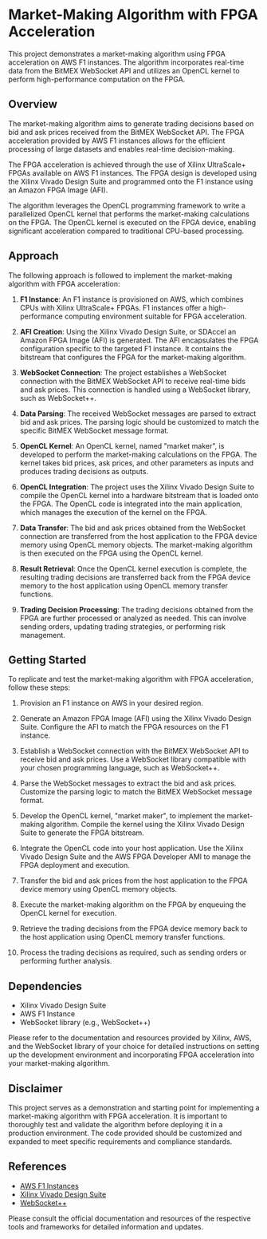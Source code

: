 
# Market-Making Algorithm with FPGA Acceleration

This project demonstrates a market-making algorithm using FPGA acceleration on AWS F1 instances. The algorithm incorporates real-time data from the BitMEX WebSocket API and utilizes an OpenCL kernel to perform high-performance computation on the FPGA.

## Overview

The market-making algorithm aims to generate trading decisions based on bid and ask prices received from the BitMEX WebSocket API. The FPGA acceleration provided by AWS F1 instances allows for the efficient processing of large datasets and enables real-time decision-making.

The FPGA acceleration is achieved through the use of Xilinx UltraScale+ FPGAs available on AWS F1 instances. The FPGA design is developed using the Xilinx Vivado Design Suite and programmed onto the F1 instance using an Amazon FPGA Image (AFI).

The algorithm leverages the OpenCL programming framework to write a parallelized OpenCL kernel that performs the market-making calculations on the FPGA. The OpenCL kernel is executed on the FPGA device, enabling significant acceleration compared to traditional CPU-based processing.

## Approach

The following approach is followed to implement the market-making algorithm with FPGA acceleration:

1. **F1 Instance**: An F1 instance is provisioned on AWS, which combines CPUs with Xilinx UltraScale+ FPGAs. F1 instances offer a high-performance computing environment suitable for FPGA acceleration.

2. **AFI Creation**: Using the Xilinx Vivado Design Suite, or SDAccel an Amazon FPGA Image (AFI) is generated. The AFI encapsulates the FPGA configuration specific to the targeted F1 instance. It contains the bitstream that configures the FPGA for the market-making algorithm.

3. **WebSocket Connection**: The project establishes a WebSocket connection with the BitMEX WebSocket API to receive real-time bids and ask prices. This connection is handled using a WebSocket library, such as WebSocket++.

4. **Data Parsing**: The received WebSocket messages are parsed to extract bid and ask prices. The parsing logic should be customized to match the specific BitMEX WebSocket message format.

5. **OpenCL Kernel**: An OpenCL kernel, named "market maker", is developed to perform the market-making calculations on the FPGA. The kernel takes bid prices, ask prices, and other parameters as inputs and produces trading decisions as outputs.

6. **OpenCL Integration**: The project uses the Xilinx Vivado Design Suite to compile the OpenCL kernel into a hardware bitstream that is loaded onto the FPGA. The OpenCL code is integrated into the main application, which manages the execution of the kernel on the FPGA.

7. **Data Transfer**: The bid and ask prices obtained from the WebSocket connection are transferred from the host application to the FPGA device memory using OpenCL memory objects. The market-making algorithm is then executed on the FPGA using the OpenCL kernel.

8. **Result Retrieval**: Once the OpenCL kernel execution is complete, the resulting trading decisions are transferred back from the FPGA device memory to the host application using OpenCL memory transfer functions.

9. **Trading Decision Processing**: The trading decisions obtained from the FPGA are further processed or analyzed as needed. This can involve sending orders, updating trading strategies, or performing risk management.

## Getting Started

To replicate and test the market-making algorithm with FPGA acceleration, follow these steps:

1. Provision an F1 instance on AWS in your desired region.

2. Generate an Amazon FPGA Image (AFI) using the Xilinx Vivado Design Suite. Configure the AFI to match the FPGA resources on the F1 instance.

3. Establish a WebSocket connection with the BitMEX WebSocket API to receive bid and ask prices. Use a WebSocket library compatible with your chosen programming language, such as WebSocket++.

4. Parse the WebSocket messages to extract the bid and ask prices. Customize the parsing logic to match the BitMEX WebSocket message format.

5. Develop the OpenCL kernel, "market maker", to implement the market-making algorithm. Compile the kernel using the Xilinx Vivado Design Suite to generate the FPGA bitstream.

6. Integrate the OpenCL code into your host application. Use the Xilinx Vivado Design Suite and the AWS FPGA Developer AMI to manage the FPGA deployment and execution.

7. Transfer the bid and ask prices from the host application to the FPGA device memory using OpenCL memory objects.

8. Execute the market-making algorithm on the FPGA by enqueuing the OpenCL kernel for execution.

9. Retrieve the trading decisions from the FPGA device memory back to the host application using OpenCL memory transfer functions.

10. Process the trading decisions as required, such as sending orders or performing further analysis.

## Dependencies

- Xilinx Vivado Design Suite
- AWS F1 Instance
- WebSocket library (e.g., WebSocket++)

Please refer to the documentation and resources provided by Xilinx, AWS, and the WebSocket library of your choice for detailed instructions on setting up the development environment and incorporating FPGA acceleration into your market-making algorithm.

## Disclaimer

This project serves as a demonstration and starting point for implementing a market-making algorithm with FPGA acceleration. It is important to thoroughly test and validate the algorithm before deploying it in a production environment. The code provided should be customized and expanded to meet specific requirements and compliance standards.

## References

- [AWS F1 Instances](https://aws.amazon.com/ec2/instance-types/f1/)
- [Xilinx Vivado Design Suite](https://www.xilinx.com/products/design-tools/vivado.html)
- [WebSocket++](https://github.com/zaphoyd/websocketpp)

Please consult the official documentation and resources of the respective tools and frameworks for detailed information and updates.

